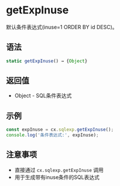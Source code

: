 # getExpInuse

默认条件表达式(inuse=1 ORDER BY id DESC)。

## 语法

```javascript
static getExpInuse() → {Object}
```

## 返回值

- Object - SQL条件表达式

## 示例

```javascript
const expInuse = cx.sqlexp.getExpInuse();
console.log('条件表达式:', expInuse);
```

## 注意事项

- 直接通过 `cx.sqlexp.getExpInuse` 调用
- 用于生成带有inuse条件的SQL表达式 